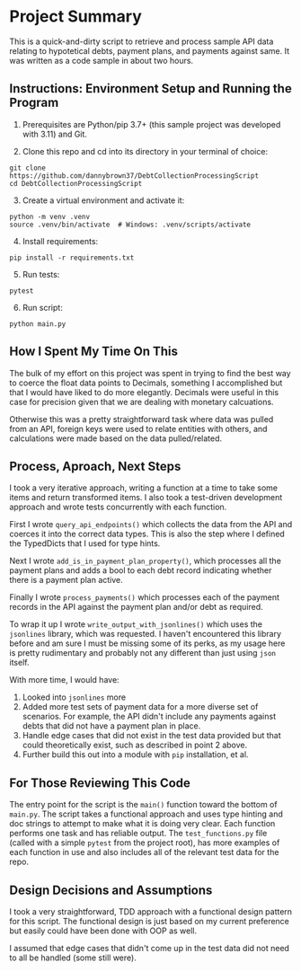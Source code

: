 # Project Summary

This is a quick-and-dirty script to retrieve and process sample API data 
relating to hypotetical debts, payment plans, and payments against same.
It was written as a code sample in about two hours. 


## Instructions: Environment Setup and Running the Program

1. Prerequisites are Python/pip 3.7+ (this sample project was developed with 3.11) and Git.

2. Clone this repo and cd into its directory in your terminal of choice:
```
git clone https://github.com/dannybrown37/DebtCollectionProcessingScript
cd DebtCollectionProcessingScript
```

3. Create a virtual environment and activate it:
```
python -m venv .venv    
source .venv/bin/activate  # Windows: .venv/scripts/activate    
```

4. Install requirements:
```
pip install -r requirements.txt 
```

5. Run tests:
```
pytest
```

6. Run script:
```
python main.py
```


## How I Spent My Time On This

The bulk of my effort on this project was spent in trying to find the 
best way to coerce the float data points to Decimals, something I 
accomplished but that I would have liked to do more elegantly. Decimals 
were useful in this case for precision given that we are dealing with 
monetary calcuations.

Otherwise this was a pretty straightforward task where data was pulled
from an API, foreign keys were used to relate entities with others,
and calculations were made based on the data pulled/related.


## Process, Aproach, Next Steps

I took a very iterative approach, writing a function at a time to take 
some items and return transformed items. I also took a test-driven 
development approach and wrote tests concurrently with each function.

First I wrote `query_api_endpoints()` which collects the data from the API
and coerces it into the correct data types. This is also the step where 
I defined the TypedDicts that I used for type hints.

Next I wrote `add_is_in_payment_plan_property()`, which processes all the
payment plans and adds a bool to each debt record indicating whether there
is a payment plan active. 

Finally I wrote `process_payments()` which processes each of the payment
records in the API against the payment plan and/or debt as required. 

To wrap it up I wrote `write_output_with_jsonlines()` which uses the 
`jsonlines` library, which was requested. I haven't encountered this 
library before and am sure I must be missing some of its perks, as my 
usage here is pretty rudimentary and probably not any different than 
just using `json` itself. 

With more time, I would have:

1) Looked into `jsonlines` more
2) Added more test sets of payment data for a more diverse set of 
   scenarios. For example, the API didn't include any payments against
   debts that did not have a payment plan in place.
3) Handle edge cases that did not exist in the test data provided but
   that could theoretically exist, such as described in point 2 above. 
4) Further build this out into a module with `pip` installation, et al.


## For Those Reviewing This Code

The entry point for the script is the `main()` function toward the 
bottom of `main.py`. The script takes a functional approach and uses 
type hinting and doc strings to attempt to make what it is doing very 
clear. Each function performs one task and has reliable output. The 
`test_functions.py` file (called with a simple `pytest` from the project
root), has more examples of each function in use and also includes all 
of the relevant test data for the repo.


## Design Decisions and Assumptions

I took a very straightforward, TDD approach with a functional design pattern
for this script. The functional design is just based on my current preference 
but easily could have been done with OOP as well. 

I assumed that edge cases that didn't come up in the test data did not 
need to all be handled (some still were). 
